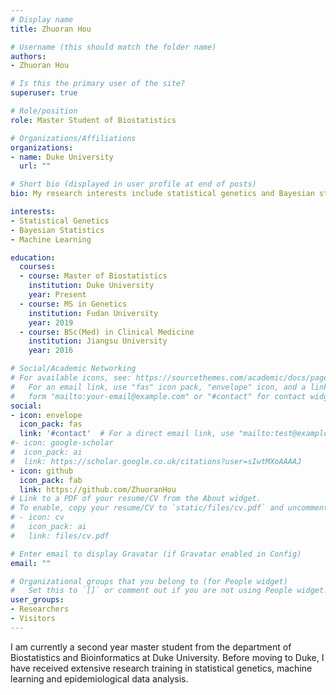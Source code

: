 ```yaml
---
# Display name
title: Zhuoran Hou 

# Username (this should match the folder name)
authors:
- Zhuoran Hou

# Is this the primary user of the site?
superuser: true

# Role/position
role: Master Student of Biostatistics

# Organizations/Affiliations
organizations:
- name: Duke University
  url: ""

# Short bio (displayed in user profile at end of posts)
bio: My research interests include statistical genetics and Bayesian statistics.

interests:
- Statistical Genetics
- Bayesian Statistics
- Machine Learning

education:
  courses:
  - course: Master of Biostatistics
    institution: Duke University
    year: Present
  - course: MS in Genetics
    institution: Fudan University
    year: 2019
  - course: BSc(Med) in Clinical Medicine
    institution: Jiangsu University
    year: 2016

# Social/Academic Networking
# For available icons, see: https://sourcethemes.com/academic/docs/page-builder/#icons
#   For an email link, use "fas" icon pack, "envelope" icon, and a link in the
#   form "mailto:your-email@example.com" or "#contact" for contact widget.
social:
- icon: envelope
  icon_pack: fas
  link: '#contact'  # For a direct email link, use "mailto:test@example.org".
#- icon: google-scholar
#  icon_pack: ai
#  link: https://scholar.google.co.uk/citations?user=sIwtMXoAAAAJ
- icon: github
  icon_pack: fab
  link: https://github.com/ZhuoranHou
# Link to a PDF of your resume/CV from the About widget.
# To enable, copy your resume/CV to `static/files/cv.pdf` and uncomment the lines below.
# - icon: cv
#   icon_pack: ai
#   link: files/cv.pdf

# Enter email to display Gravatar (if Gravatar enabled in Config)
email: ""

# Organizational groups that you belong to (for People widget)
#   Set this to `[]` or comment out if you are not using People widget.
user_groups:
- Researchers
- Visitors
---
```


I am currently a second year master student from the department of Biostatistics and Bioinformatics at Duke University. Before moving to Duke, I have received extensive research training in statistical genetics, machine learning and epidemiological data analysis.



